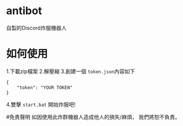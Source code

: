 # antibot
自製的Discord炸服機器人
# 如何使用
1.下載zip檔案
2.解壓縮
3.創建一個 `token.json`內容如下
```
{
    "token": "YOUR TOKEN"
}
```
4.雙擊 `start.bat`
開始炸服吧!

#免責聲明
如因使用此炸群機器人造成他人的損失/麻煩， 我們將恕不負責。
